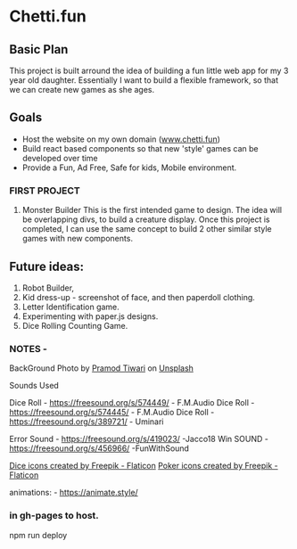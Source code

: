 # Chetti.fun

## Basic Plan
This project is built arround the idea of building a fun little web app for my 3 year old daughter.  Essentially I want to build a flexible framework, so that we can create new games as she ages.

## Goals
 - Host the website on my own domain (www.chetti.fun)
 - Build react based components so that new 'style' games can be developed over time
 - Provide a Fun, Ad Free, Safe for kids, Mobile environment.

### FIRST PROJECT
   1. Monster Builder
        This is the first intended game to design.  The idea will be overlapping divs, to build a creature display.  Once this project is completed, I can use the same concept to build 2 other similar style games with new components.

## Future ideas:
1. Robot Builder, 
2. Kid dress-up - screenshot of face, and then paperdoll clothing.
3. Letter Identification game.
4. Experimenting with paper.js designs.
6. Dice Rolling Counting Game.


### NOTES - 
BackGround Photo by <a href="https://unsplash.com/es/@pramodtiwari?utm_source=unsplash&utm_medium=referral&utm_content=creditCopyText">Pramod Tiwari</a> on <a href="https://unsplash.com/t/experimental?utm_source=unsplash&utm_medium=referral&utm_content=creditCopyText">Unsplash</a>
  

Sounds Used

Dice Roll - https://freesound.org/s/574449/ - F.M.Audio
Dice Roll - https://freesound.org/s/574445/ - F.M.Audio
Dice Roll - https://freesound.org/s/389721/ - Uminari 

Error Sound - https://freesound.org/s/419023/ -Jacco18
Win SOUND - https://freesound.org/s/456966/ -FunWithSound

<a href="https://www.flaticon.com/free-icons/dice" title="dice icons">Dice icons created by Freepik - Flaticon</a>
<a href="https://www.flaticon.com/free-icons/poker" title="poker icons">Poker icons created by Freepik - Flaticon</a>

animations: - https://animate.style/


### in gh-pages to host.
npm run deploy 